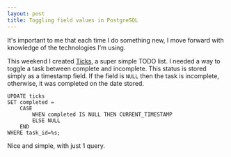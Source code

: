 ```yaml
---
layout: post
title: Toggling field values in PostgreSQL
---
```


It's important to me that each time I do something new, I move forward with knowledge of the technologies I'm using.

This weekend I created [Ticks](https://github.com/MalphasWats/ticks), a super simple TODO list. I needed a way to toggle a task between complete and incomplete. This status is stored simply as a timestamp field. If the field is `NULL` then the task is incomplete, otherwise, it was completed on the date stored.

    UPDATE ticks
    SET completed = 
        CASE
            WHEN completed IS NULL THEN CURRENT_TIMESTAMP
            ELSE NULL
        END
    WHERE task_id=%s;

Nice and simple, with just 1 query.